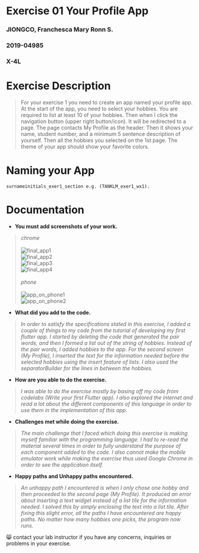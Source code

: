 # Exercise 01 Your Profile App
### JIONGCO, Franchesca Mary Ronn S.
### 2019-04985
### X-4L

# Exercise Description
> For your exercise 1 you need to create an app named your profile app. At the start of the app, you need to select your hobbies. You are required to list at least 10 of your hobbies. Then when I click the navigation button (upper right button/icon). It will be redirected to a page. The page contacts My Profile as the header. Then it shows your name, student number, and a minimum 5 sentence description of yourself. Then all the hobbies you selected on the 1st page. The theme of your app should show your favorite colors. 

# Naming your App
```
surnameinitials_exer1_section e.g. (TANKLM_exer1_wx1).
```

# Documentation
- **You must add screenshots of your work.**

> *chrome* <br/> <br/>
![final_app1](img/final_app1.png) <br/>
![final_app2](img/final_app2.png ) <br/>
![final_app3](img/final_app3.png) <br/>
![final_app4](img/final_app4.png) <br/> <br/>
> *phone* <br/><br/>
![app_on_phone1](img/app_on_phone1.jpg) <br/>
![app_on_phone2](img/app_on_phone2.jpg) <br/>



- **What did you add to the code.**

> *In order to satisfy the specifications stated in this exercise, I added a couple of things to my code from the tutorial of developing my first flutter app. 
I started by deleting the code that generated the pair words, and then I formed a list out of the string of hobbies. 
Instead of the pair words, I added hobbies to the app. 
For the second screen (My Profile), I inserted the text for the information needed before the selected hobbies using the insert feature of lists. 
I also used the separatorBuilder for the lines in between the hobbies.*

- **How are you able to do the exercise.**

> *I was able to do the exercise mostly by basing off my code from codelabs (Write your first Flutter app). I also explored the internet and read a lot about the different components of this language in order to use them in the implementation of this app.*

- **Challenges met while doing the exercise.**

> *The main challenge that I faced which doing this exercise is making myself familiar with the programming language. I had to re-read the material several times in order to fully understand the purpose of each component added to the code. I also cannot make the mobile emulator work while making the exercise thus used Google Chrome in order to see the application itself.*

- **Happy paths and Unhappy paths encountered.**

> *An unhappy path I encountered is when I only chose one hobby and then proceeded to the second page (My Profile). It produced an error about inserting a text widget instead of a list tile for the information needed. I solved this by simply enclosing the text into a list tile. After fixing this slight error, all the paths I have encountered are happy paths. No matter how many hobbies one picks, the program now runs.*

:smile_cat: contact your lab instructor if you have any concerns, inquiries or problems in your exercise.
